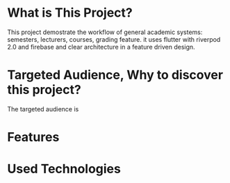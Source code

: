 # What is This Project?
This project demostrate the workflow of general academic systems: semesters, lecturers, courses, grading feature. it uses flutter with riverpod 2.0 and firebase and clear architecture in a feature driven design.

# Targeted Audience, Why to discover this project?
The targeted audience is 

# Features



# Used Technologies
